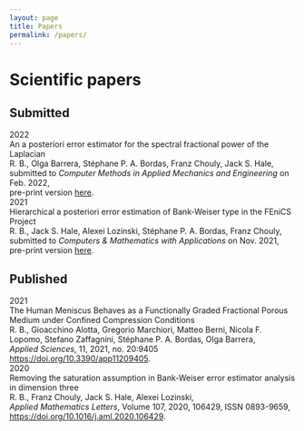 ```yaml
---
layout: page
title: Papers 
permalink: /papers/
---
```


# Scientific papers

## Submitted

<div class="wrapper">
  <div><large>2022</large></div>
  <div><large>An a posteriori error estimator for the spectral fractional power of the Laplacian</large><br />
  R. B., Olga Barrera, Stéphane P. A. Bordas, Franz Chouly, Jack S. Hale,<br />
  submitted to <i>Computer Methods in Applied Mechanics and Engineering</i> on Feb. 2022,<br />
  pre-print version <a href="https://doi.org/10.48550/arXiv.2202.05810" target=_blank>here</a>.
  </div>
  <div><large>2021</large></div>
  <div><large>Hierarchical a posteriori error estimation of Bank-Weiser type in the FEniCS Project</large><br />
  R. B., Jack S. Hale, Alexei Lozinski, Stéphane P. A. Bordas, Franz Chouly,<br />
  submitted to <i>Computers & Mathematics with Applications</i> on Nov. 2021,<br />
  pre-print version <a href="https://doi.org/10.48550/arXiv.2102.04360" target=_blank>here</a>. 
  </div>
</div>

## Published 

<div class="wrapper">
  <div><large>2021</large></div>
  <div><large>The Human Meniscus Behaves as a Functionally Graded Fractional Porous Medium under Confined Compression Conditions</large><br />
  R. B., Gioacchino Alotta, Gregorio Marchiori, Matteo Berni, Nicola F. Lopomo, Stefano Zaffagnini, Stéphane P. A. Bordas, Olga Barrera,<br />
  <i>Applied Sciences</i>, 11, 2021, no. 20:9405<br />
  <a href="https://doi.org/10.3390/app11209405" target=_blank>https://doi.org/10.3390/app11209405</a>.
  </div>
  <div><large>2020</large></div>
  <div><large>Removing the saturation assumption in Bank-Weiser error estimator analysis in dimension three</large><br />
  R. B., Franz Chouly, Jack S. Hale, Alexei Lozinski,<br />
  <i>Applied Mathematics Letters</i>, Volume 107, 2020, 106429, ISSN 0893-9659,<br />
  <a href="https://doi.org/10.1016/j.aml.2020.106429" target=_blank>https://doi.org/10.1016/j.aml.2020.106429</a>. 
  </div>
</div>
